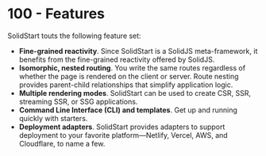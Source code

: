 # 100 - Features

SolidStart touts the following feature set:

- **Fine-grained reactivity**. Since SolidStart is a SolidJS meta-framework, it benefits from the fine-grained reactivity offered by SolidJS.
- **Isomorphic, nested routing**. You write the same routes regardless of whether the page is rendered on the client or server. Route nesting provides parent-child relationships that simplify application logic.
- **Multiple rendering modes**. SolidStart can be used to create CSR, SSR, streaming SSR, or SSG applications.
- **Command Line Interface (CLI) and templates**. Get up and running quickly with starters.
- **Deployment adapters**. SolidStart provides adapters to support deployment to your favorite platform—Netlify, Vercel, AWS, and Cloudflare, to name a few.
